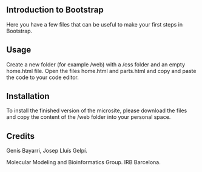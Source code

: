 ## Introduction to Bootstrap

Here you have a few files that can be useful to make your first steps in Bootstrap.

## Usage

Create a new folder (for example /web) with a /css folder and an empty home.html file. Open the files home.html and parts.html and copy and paste the code to your code editor. 

## Installation

To install the finished version of the microsite, please download the files and copy the content of the /web folder into your personal space.

## Credits

Genís Bayarri, Josep Lluís Gelpí.

Molecular Modeling and Bioinformatics Group. IRB Barcelona.
